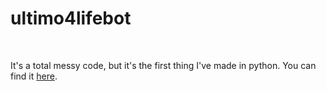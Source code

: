 <h1>ultimo4lifebot</h1>
<br>
<p>
  It's a total messy code, but it's the first thing I've made in python.
  You can find it <a href="https://t.me/ultimo4lifebot">here</a>.
</p>
